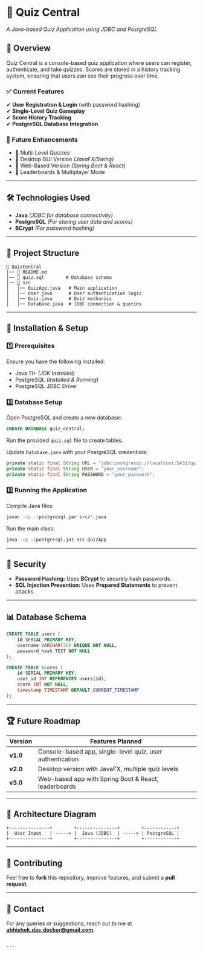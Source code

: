 # 🧠 Quiz Central  
*A Java-based Quiz Application using JDBC and PostgreSQL*  

## 📌 Overview  
Quiz Central is a console-based quiz application where users can register, authenticate, and take quizzes. Scores are stored in a history tracking system, ensuring that users can see their progress over time.  

### ✅ Current Features  
✔ **User Registration & Login** (with password hashing)  
✔ **Single-Level Quiz Gameplay**  
✔ **Score History Tracking**  
✔ **PostgreSQL Database Integration**  

### 🔮 Future Enhancements  
- 🔹 Multi-Level Quizzes  
- 🔹 Desktop GUI Version *(JavaFX/Swing)*  
- 🔹 Web-Based Version *(Spring Boot & React)*  
- 🔹 Leaderboards & Multiplayer Mode  

---

## 🛠️ Technologies Used  
- **Java** *(JDBC for database connectivity)*  
- **PostgreSQL** *(For storing user data and scores)*  
- **BCrypt** *(For password hashing)*  

---

## 📂 Project Structure  
```
📁 QuizCentral  
│── 📜 README.md  
│── 📜 quiz.sql        # Database schema  
│── 📂 src  
│   │── QuizApp.java   # Main application  
│   │── User.java      # User authentication logic  
│   │── Quiz.java      # Quiz mechanics  
│   │── Database.java  # JDBC connection & queries  
```

---

## 🚀 Installation & Setup  

### 1️⃣ Prerequisites  
Ensure you have the following installed:  
- Java 11+ *(JDK Installed)*  
- PostgreSQL *(Installed & Running)*  
- PostgreSQL JDBC Driver  

### 2️⃣ Database Setup  
Open PostgreSQL and create a new database:  
```sql
CREATE DATABASE quiz_central;
```
Run the provided `quiz.sql` file to create tables.  

Update `Database.java` with your PostgreSQL credentials:  
```java
private static final String URL = "jdbc:postgresql://localhost:5432/quiz_central";
private static final String USER = "your_username";
private static final String PASSWORD = "your_password";
```

### 3️⃣ Running the Application  
Compile Java files:  
```sh
javac -cp .:postgresql.jar src/*.java  
```
Run the main class:  
```sh
java -cp .:postgresql.jar src.QuizApp  
```

---

## 🔐 Security  
- **Password Hashing:** Uses **BCrypt** to securely hash passwords.  
- **SQL Injection Prevention:** Uses **Prepared Statements** to prevent attacks.  

---

## 📊 Database Schema  
```sql
CREATE TABLE users (
    id SERIAL PRIMARY KEY,
    username VARCHAR(50) UNIQUE NOT NULL,
    password_hash TEXT NOT NULL
);

CREATE TABLE scores (
    id SERIAL PRIMARY KEY,
    user_id INT REFERENCES users(id),
    score INT NOT NULL,
    timestamp TIMESTAMP DEFAULT CURRENT_TIMESTAMP
);
```

---

## 🏆 Future Roadmap  

| Version | Features Planned |
|---------|----------------|
| **v1.0** | Console-based app, single-level quiz, user authentication |
| **v2.0** | Desktop version with JavaFX, multiple quiz levels |
| **v3.0** | Web-based app with Spring Boot & React, leaderboards |

---

## 🎨 Architecture Diagram  

```
+---------------+        +---------------+        +------------+
|  User Input   | -----> |  Java (JDBC)  | -----> | PostgreSQL |
+---------------+        +---------------+        +------------+
```

---

## 🤝 Contributing  
Feel free to **fork** this repository, improve features, and submit a **pull request**.  

---

## 📧 Contact  
For any queries or suggestions, reach out to me at **abhishek.das.docker@gmail.com**.  
```

---
